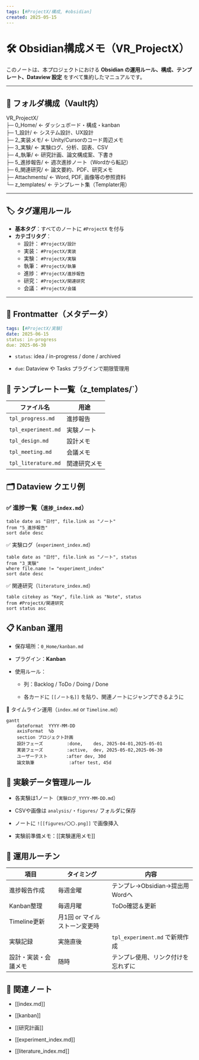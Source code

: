 ```yaml
---
tags: [#ProjectX/構成, #obsidian]
created: 2025-05-15
---
```


# 🛠 Obsidian構成メモ（VR_ProjectX）

このノートは、本プロジェクトにおける **Obsidian の運用ルール、構成、テンプレート、Dataview 設定** をすべて集約したマニュアルです。

---

## 📁 フォルダ構成（Vault内）
VR_ProjectX/  
├─ 0_Home/ ← ダッシュボード・構成・kanban  
├─ 1_設計/ ← システム設計、UX設計  
├─ 2_実装メモ/ ← Unity/Cursorのコード周辺メモ  
├─ 3_実験/ ← 実験ログ、分析、図表、CSV  
├─ 4_執筆/ ← 研究計画、論文構成案、下書き  
├─ 5_進捗報告/ ← 週次進捗ノート（Wordから転記）  
├─ 6_関連研究/ ← 論文要約、PDF、研究メモ  
├─ Attachments/ ← Word, PDF, 画像等の参照資料  
└─ z_templates/ ← テンプレート集（Templater用）


---

## 🏷 タグ運用ルール

- **基本タグ**：すべてのノートに `#ProjectX` を付与
- **カテゴリタグ**：
  - 設計： `#ProjectX/設計`
  - 実装： `#ProjectX/実装`
  - 実験： `#ProjectX/実験`
  - 執筆： `#ProjectX/執筆`
  - 進捗： `#ProjectX/進捗報告`
  - 研究： `#ProjectX/関連研究`
  - 会議： `#ProjectX/会議`

---

## 🧾 Frontmatter（メタデータ）

```yaml
tags: [#ProjectX/実験]
date: 2025-06-15
status: in-progress
due: 2025-06-30
```

- `status`: idea / in-progress / done / archived
    
- `due`: Dataview や Tasks プラグインで期限管理用

## 🧩 テンプレート一覧（z_templates/`）

|ファイル名|用途|
|---|---|
|`tpl_progress.md`|進捗報告|
|`tpl_experiment.md`|実験ノート|
|`tpl_design.md`|設計メモ|
|`tpl_meeting.md`|会議メモ|
|`tpl_literature.md`|関連研究メモ|

## 🗂 Dataview クエリ例

### ✅ 進捗一覧（`進捗_index.md`）
```dataview
table date as "日付", file.link as "ノート"
from "5_進捗報告"
sort date desc
```

✅ 実験ログ（`experiment_index.md`）
```dataview
table date as "日付", file.link as "ノート", status
from "3_実験"
where file.name != "experiment_index"
sort date desc
```

✅ 関連研究（`literature_index.md`）
```dataview
table citekey as "Key", file.link as "Note", status
from #ProjectX/関連研究
sort status asc
```

## 📋 Kanban 運用

- 保存場所：`0_Home/kanban.md`
    
- プラグイン：**Kanban**
    
- 使用ルール：
    
    - 列：Backlog / ToDo / Doing / Done
        
    - 各カードに `[[ノート名]]` を貼り、関連ノートにジャンプできるように


📅 タイムライン運用（`index.md` or `Timeline.md`）
```mermaid
gantt
    dateFormat  YYYY-MM-DD
    axisFormat  %b
    section プロジェクト計画
    設計フェーズ         :done,    des, 2025-04-01,2025-05-01
    実装フェーズ         :active,  dev, 2025-05-02,2025-06-30
    ユーザーテスト       :after dev, 30d
    論文執筆             :after test, 45d

```
## 🧪 実験データ管理ルール

- 各実験は1ノート（`実験ログ_YYYY-MM-DD.md`）
    
- CSVや画像は `analysis/`・`figures/` フォルダに保存
    
- ノートに `![[figures/〇〇.png]]` で画像挿入
    
- 実験前準備メモ：[[実験運用メモ]]

## 📌 運用ルーチン

|項目|タイミング|内容|
|---|---|---|
|進捗報告作成|毎週金曜|テンプレ→Obsidian→提出用Wordへ|
|Kanban整理|毎週月曜|ToDo確認＆更新|
|Timeline更新|月1回 or マイルストーン変更時||
|実験記録|実施直後|`tpl_experiment.md` で新規作成|
|設計・実装・会議メモ|随時|テンプレ使用、リンク付けを忘れずに|
## 🔗 関連ノート

- [[index.md]]
    
- [[kanban]]
    
- [[研究計画]]
    
- [[experiment_index.md]]
    
- [[literature_index.md]]


